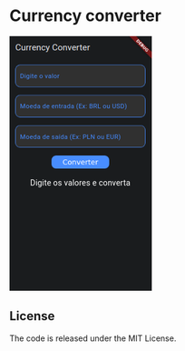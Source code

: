 # Currency converter

![App capture](screenshot.png)

## License

The code is released under the MIT License.
